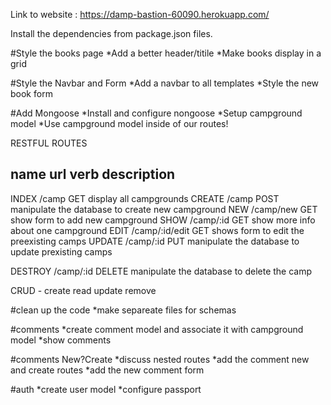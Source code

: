 Link to website : https://damp-bastion-60090.herokuapp.com/



Install the dependencies from package.json files.

#Style the books page
*Add a better header/titile
*Make books display in a grid

#Style the Navbar and Form
*Add a navbar to all templates
*Style the new book form

#Add Mongoose
*Install and configure nongoose
*Setup campground model
*Use campground model inside of our routes!


RESTFUL ROUTES

name         url             verb    description
---------------------------------------
INDEX       /camp            GET     display all campgrounds
CREATE      /camp            POST    manipulate the database to create new campground
NEW         /camp/new        GET     show form to add new campground
SHOW        /camp/:id        GET     show more info about one campground
EDIT        /camp/:id/edit   GET     shows form to edit the preexisting camps
UPDATE      /camp/:id        PUT     manipulate the database to update prexisting camps

DESTROY     /camp/:id        DELETE  manipulate the database to delete the camp


CRUD - create read update remove


#clean up the code
*make separeate files for schemas

#comments
*create comment model and associate it with campground model
*show comments

#comments New?Create
*discuss nested routes
*add the comment new and create routes
*add the new comment form


#auth
*create user model
*configure passport
